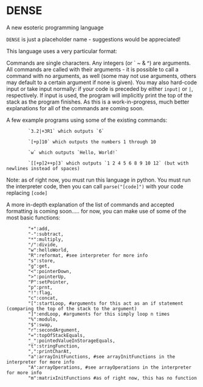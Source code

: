 # DENSE
A new esoteric programming language

`DENSE` is just a placeholder name - suggestions would be appreciated!

This language uses a very particular format:

Commands are single characters. Any integers (or \` ~ & ^) are arguments. All commands are called with their arguments - it is possible to call a command with no arguments, as well (some may not use arguments, others may default to a certain argument if none is given). You may also hard-code input or take input normally: if your code is preceded by either `input|` or `|`, respectively. If input is used, the program will implicitly print the top of the stack as the program finishes. As this is a work-in-progress, much better explanations for all of the commands are coming soon. 
            
A few example programs using some of the existing commands:

            `3.2|+3R1` which outputs `6`
            
            `[+p]10` which outputs the numbers 1 through 10
            
            `w` which outputs `Hello, World!`
            
            `[[+p]2++p]3` which outputs `1 2 4 5 6 8 9 10 12` (but with newlines instead of spaces)
            
            
Note: as of right now, you must run this language in python. You must run the interpreter code, then you can call `parse("[code]")` with your code replacing `[code]`

A more in-depth explanation of the list of commands and accepted formatting is coming soon..... for now, you can make use of some of the most basic functions:

            "+":add,
            "-":subtract,
            "*":multiply,
            "/":divide,
            "w":helloWorld,
            "R":reformat, #see interpreter for more info
            "s":store,
            "g":get,
            "<":pointerDown,
            ">":pointerUp,
            "P":setPointer,
            "p":prnt,
            "!":flag,
            "c":concat,
            "[":startLoop, #arguments for this act as an if statement (comparing the top of the stack to the argument)
            "]":endLoop, #arguments for this simply loop n times
            "%":modulo,
            "$":swap,
            "r":secondArgument,
            "=":topOfStackEquals,
            "_":pointedValueInStorageEquals,
            "t":stringFunction,
            ",":printCharAt,
            "a":arrayInitFunctions, #see arrayInitFunctions in the interpreter for more info
            "A":arrayOperations, #see arrayOperations in the interpreter for more info
            "m":matrixInitFunctions #as of right now, this has no function
